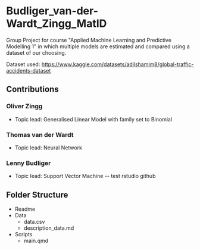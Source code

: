 # Budliger_van-der-Wardt_Zingg_MatID
Group Project for course "Applied Machine Learning and Predictive Modelling 1" in which multiple models are estimated and compared using a dataset of our choosing.

Dataset used: <https://www.kaggle.com/datasets/adilshamim8/global-traffic-accidents-dataset>


## Contributions

### Oliver Zingg
- Topic lead: Generalised Linear Model with family set to Binomial 

### Thomas van der Wardt
- Topic lead: Neural Network 

### Lenny Budliger
- Topic lead: Support Vector Machine
-- test rstudio github

## Folder Structure
- Readme 
- Data
  - data.csv
  - description_data.md
- Scripts
  - main.qmd
  


